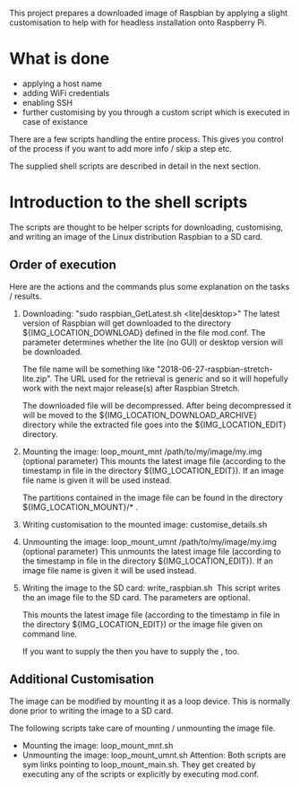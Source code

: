 This project prepares a downloaded image of Raspbian by applying a 
slight customisation to help with for headless installation onto 
Raspberry Pi.

What is done 
============
* applying a host name
* adding WiFi credentials
* enabling SSH
* further customising by you through a custom script which is executed in case of existance

There are a few scripts handling the entire  process. This gives you 
control of the process if you want to add more info / skip a step etc.

The supplied shell scripts are described in detail in the next section.

Introduction to the shell scripts
=================================

The scripts are thought to be helper scripts for downloading, customising,
and writing an image of the Linux distribution Raspbian to a SD card.


Order of execution
------------------
Here are the actions and the commands plus some explanation on the tasks / results.

1) Downloading: "sudo raspbian_GetLatest.sh <lite|desktop>"
   The latest version of Raspbian will get downloaded to the directory 
   ${IMG_LOCATION_DOWNLOAD} defined in the file mod.conf. The parameter 
   determines whether the lite (no GUI) or desktop version will be downloaded.

   The file name will be something like "2018-06-27-raspbian-stretch-lite.zip".
   The URL used for the retrieval is generic and so it will hopefully work
   with the next major release(s) after Raspbian Stretch.

   The downloaded file will be decompressed. After being decompressed it 
   will be moved to the ${IMG_LOCATION_DOWNLOAD_ARCHIVE} directory while 
   the extracted file goes into the ${IMG_LOCATION_EDIT} directory.

2) Mounting the image: loop_mount_mnt /path/to/my/image/my.img (optional parameter)
   This mounts the latest image file (according to the timestamp in file
   in the directory ${IMG_LOCATION_EDIT}). If an image file name is given
   it will be used instead.
   
   The partitions contained in the image file can be found in the directory 
   ${IMG_LOCATION_MOUNT}/* .

3) Writing customisation to the mounted image: customise_details.sh

4) Unmounting the image: loop_mount_umnt /path/to/my/image/my.img (optional parameter)
   This unmounts the latest image file (according to the timestamp in file
   in the directory ${IMG_LOCATION_EDIT}). If an image file name is given
   it will be used instead.

5) Writing the image to the SD card: write_raspbian.sh <image filename> <SD card device>
   This script writes the an image file to the SD card. The parameters 
   are optional.

   This mounts the latest image file (according to the timestamp in file
   in the directory ${IMG_LOCATION_EDIT}) or the image file given on 
   command line.

   If you want to supply the <SD card device> then you have to supply the <image filename>, too.


Additional Customisation
------------------------
The image can be modified by mounting it as a loop device. This is normally
done prior to writing the image to a SD card.

The following scripts take care of mounting / unmounting the image file.
 - Mounting the image: loop_mount_mnt.sh <filenameOfRaspbianImage>
 - Unmounting the image: loop_mount_umnt.sh <filenameOfRaspbianImage>
Attention:
Both scripts are sym links pointing to loop_mount_main.sh. They get created
by executing any of the scripts or explicitly by executing mod.conf.


